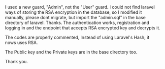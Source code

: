 I used a new guard, "Admin", not the "User" guard. 
I could not find laravel ways of storing the RSA encryption in the database, so I modified it manually, please dont
migrate, but import the "admin.sql" in the base directory of laravel. Thanks. The authentication works, registration and logging in and the endpoint that accepts RSA encrypted key and decrypts it. 

The codes are properly commented, Instead of using Laravel's Hash, it nows uses RSA. 

The Public key and the Private keys are in the base directory too. 

Thank you.